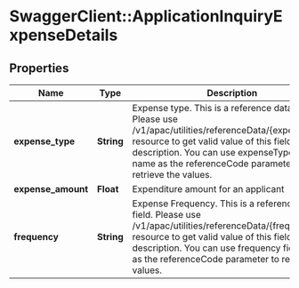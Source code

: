 # SwaggerClient::ApplicationInquiryExpenseDetails

## Properties
Name | Type | Description | Notes
------------ | ------------- | ------------- | -------------
**expense_type** | **String** | Expense type. This is a reference data field. Please use /v1/apac/utilities/referenceData/{expenseType} resource to get valid value of this field with description. You can use expenseType field name as the referenceCode parameter to retrieve the values. | [optional] 
**expense_amount** | **Float** | Expenditure amount for an applicant | [optional] 
**frequency** | **String** | Expense Frequency. This is a reference data field. Please use /v1/apac/utilities/referenceData/{frequency} resource to get valid value of this field with description. You can use frequency field name as the referenceCode parameter to retrieve the values. | [optional] 

